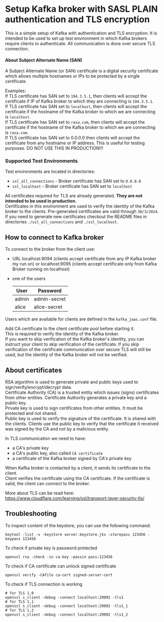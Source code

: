 # Setup Kafka broker with SASL PLAIN authentication and TLS encryption
This is a simple setup of Kafka with authentication and TLS encryption. 
It is intended to be used to set up test environment in which Kafka brokers require clients to authenticate.
All communication is done over secure TLS connection.

#### About Subject Alternate Name (SAN)
A Subject Alternate Name (or SAN) certificate is a digital security 
certificate which allows multiple hostnames or IPs to be protected by a single certificate.

Examples:
<br>If TLS certificate has SAN set to `194.3.5.1`, then clients will accept the certificate if IP of Kafka broker
to which they are connecting is `194.3.5.1`.
<br>If TLS certificate has SAN set to `localhost`, then clients will accept the certificate if the hostname
of the Kafka broker to which we are connecting is `localhost`.
<br>If TLS certificate has SAN set to `rasa.com`, then clients will accept the certificate if the hostname
of the Kafka broker to which we are connecting is `rasa.com`.
<br>If TLS certificate has SAN set to 0.0.0.0  then clients will accept the certificate 
from any hostname or IP address. This is useful for testing purposes. DO NOT USE THIS IN PRODUCTION!!!

### Supported Test Environments
Test environments are located in directories:
* `ssl_all_connections` - Broker certificate has SAN set to `0.0.0.0`
* `ssl_localhost` - Broker certificate has SAN set to `localhost`

All certificates required for TLS are already generated. **They are not intended to be used in production.**
<br>Certificates in this environment are used to verify the identity of the Kafka broker to the clients.
Pre-generated certificates are valid through `30/3/2024`. 
If you need to generate new certificates checkout the README 
files in directories `./ssl_all_connections` and `./ssl_localhost`.


## How to connect to Kafka broker
To connect to the broker from the client use:
* URL localhost:9094 (clients accept certificate from any IP Kafka broker my run on) or localhost:9095 (clients accept certificate only from Kafka Broker running on localhost)
* one of the users

    | User   | Password     |
    |--------|--------------|
    | admin  | admin-secret |
    | alice  | alice-secret |

Users which are available for clients are defined in the `kafka_jaas.conf` file.

Add CA certificate to the client certificate pool before starting it.
<br>This is required to verify the identity of the Kafka broker.
<br>If you want to skip verification of the Kafka broker's identity, 
you can instruct your client to skip verification of the certificate.
If you skip verification of the certificate communication over secure TLS will still be used, 
but the identity of the Kafka broker will not be verified.


## About certificates

RSA algorithm is used to generate private and public keys used to sign/verify/encrypt/decrypt data.
<br>
Certificate Authority (CA) is a trusted entity which issues (signs) certificates from other entities.
Certificate Authority generates a private key and a public key.
<br>Private key is used to sign certificates from other entities. It must be protected and not shared.
<br>Public key is used to verify the signature of the certificate. It is shared with the clients.
Clients use the public key to verify that the certificate 
it received was signed by the CA and not by a malicious entity.

In TLS communication we need to have:
* a CA's private key
* a CA's public key, also called `CA certificate`
* a certificate of the Kafka broker signed by CA's private key

When Kafka broker is contacted by a client, 
it sends its certificate to the client.
<br>Client verifies the certificate using the CA certificate. 
If the certificate is valid, the client can connect to the broker.

More about TLS can be read here: https://www.cloudflare.com/learning/ssl/transport-layer-security-tls/

## Troubleshooting

To inspect content of the keystore, you can use the following command:
```shell
keytool -list -v -keystore server.keystore.jks -storepass 123456 -keypass 123456
```

To check if private key is password protected
```shell
openssl rsa -check -in ca-key -passin pass:123456
```

To check if CA certificate can unlock signed certificate
```shell
openssl verify -CAfile ca-cert signed-server-cert
```

To check if TLS connection is working
```shell
# for TLS 1.0
openssl s_client -debug -connect localhost:29092 -tls1
# for TLS 1.1
openssl s_client -debug -connect localhost:29092 -tls1_1
# for TLS 1.2
openssl s_client -debug -connect localhost:29092 -tls1_2
```